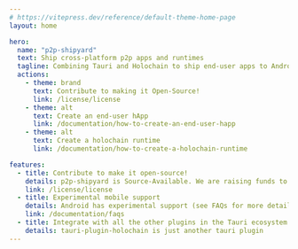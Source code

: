 ```yaml
---
# https://vitepress.dev/reference/default-theme-home-page
layout: home

hero:
  name: "p2p-shipyard"
  text: Ship cross-platform p2p apps and runtimes
  tagline: Combining Tauri and Holochain to ship end-user apps to Android, Linux, MacOS and Windows
  actions:
    - theme: brand
      text: Contribute to making it Open-Source!
      link: /license/license
    - theme: alt
      text: Create an end-user hApp
      link: /documentation/how-to-create-an-end-user-happ
    - theme: alt
      text: Create a holochain runtime
      link: /documentation/how-to-create-a-holochain-runtime

features:
  - title: Contribute to make it open-source!
    details: p2p-shipyard is Source-Available. We are raising funds to make it Open Source.
    link: /license/license
  - title: Experimental mobile support
    details: Android has experimental support (see FAQs for more details), iOS support coming soon
    link: /documentation/faqs
  - title: Integrate with all the other plugins in the Tauri ecosystem
    details: tauri-plugin-holochain is just another tauri plugin
---
```


